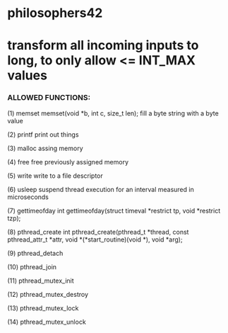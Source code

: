 # philosophers42

<!-- TODO -->
# transform all incoming inputs to long, to only allow <= INT_MAX values

### ALLOWED FUNCTIONS:


(1) memset
memset(void *b, int c, size_t len);
fill a byte string with a byte value

(2) printf
print out things

(3) malloc
assing memory

(4) free
free previously assigned memory

(5) write
write to a file descriptor

(6) usleep
suspend thread execution for an interval measured in microseconds

(7) gettimeofday
int
gettimeofday(struct timeval *restrict tp, void *restrict tzp);

(8) pthread_create
int pthread_create(pthread_t *thread, const pthread_attr_t *attr, void *(*start_routine)(void *), void *arg);


(9) pthread_detach


(10) pthread_join


(11) pthread_mutex_init


(12) pthread_mutex_destroy


(13) pthread_mutex_lock


(14) pthread_mutex_unlock

